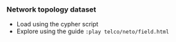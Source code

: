 ### Network topology dataset
* Load using the cypher script 
* Explore using the guide `:play telco/neto/field.html`
